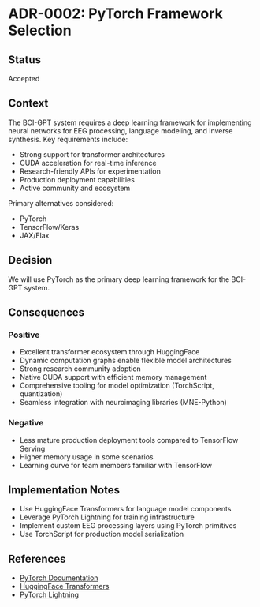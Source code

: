 # ADR-0002: PyTorch Framework Selection

## Status
Accepted

## Context
The BCI-GPT system requires a deep learning framework for implementing neural networks for EEG processing, language modeling, and inverse synthesis. Key requirements include:

- Strong support for transformer architectures
- CUDA acceleration for real-time inference
- Research-friendly APIs for experimentation
- Production deployment capabilities
- Active community and ecosystem

Primary alternatives considered:
- PyTorch
- TensorFlow/Keras
- JAX/Flax

## Decision
We will use PyTorch as the primary deep learning framework for the BCI-GPT system.

## Consequences

### Positive
- Excellent transformer ecosystem through HuggingFace
- Dynamic computation graphs enable flexible model architectures
- Strong research community adoption
- Native CUDA support with efficient memory management
- Comprehensive tooling for model optimization (TorchScript, quantization)
- Seamless integration with neuroimaging libraries (MNE-Python)

### Negative
- Less mature production deployment tools compared to TensorFlow Serving
- Higher memory usage in some scenarios
- Learning curve for team members familiar with TensorFlow

## Implementation Notes
- Use HuggingFace Transformers for language model components
- Leverage PyTorch Lightning for training infrastructure
- Implement custom EEG processing layers using PyTorch primitives
- Use TorchScript for production model serialization

## References
- [PyTorch Documentation](https://pytorch.org/docs/)
- [HuggingFace Transformers](https://huggingface.co/transformers/)
- [PyTorch Lightning](https://pytorch-lightning.readthedocs.io/)